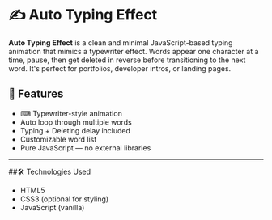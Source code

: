# ✍️ Auto Typing Effect

**Auto Typing Effect** is a clean and minimal JavaScript-based typing animation that mimics a typewriter effect.
Words appear one character at a time, pause, then get deleted in reverse before transitioning to the next word.
It's perfect for portfolios, developer intros, or landing pages.

##

## 🌟 Features

- ⌨ Typewriter-style animation
-  Auto loop through multiple words
-  Typing + Deleting delay included
-  Customizable word list
-  Pure JavaScript — no external libraries

---


 ##🛠️ Technologies Used

- HTML5
- CSS3 (optional for styling)
- JavaScript (vanilla)

